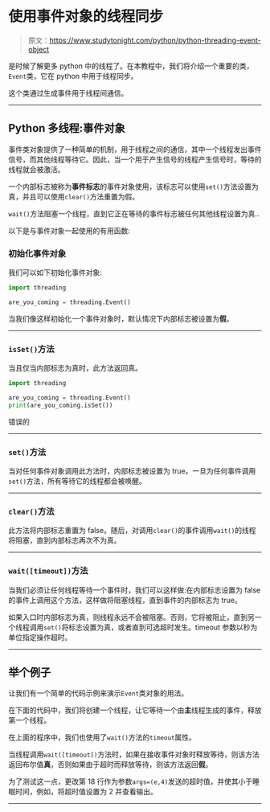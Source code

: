 # 使用事件对象的线程同步

> 原文：<https://www.studytonight.com/python/python-threading-event-object>

是时候了解更多 python 中的线程了。在本教程中，我们将介绍一个重要的类，`Event`类，它在 python 中用于线程同步。

这个类通过生成事件用于线程间通信。

* * *

## Python 多线程:事件对象

事件类对象提供了一种简单的机制，用于线程之间的通信，其中一个线程发出事件信号，而其他线程等待它。因此，当一个用于产生信号的线程产生信号时，等待的线程就会被激活。

一个内部标志被称为**事件标志**的事件对象使用，该标志可以使用`set()`方法设置为真，并且可以使用`clear()`方法重置为假。

`wait()`方法阻塞一个线程，直到它正在等待的事件标志被任何其他线程设置为真..

以下是与事件对象一起使用的有用函数:

### 初始化事件对象

我们可以如下初始化事件对象:

```py
import threading

are_you_coming = threading.Event()
```

当我们像这样初始化一个事件对象时，默认情况下内部标志被设置为**假**。

* * *

### `isSet()`方法

当且仅当内部标志为真时，此方法返回真。

```py
import threading

are_you_coming = threading.Event()
print(are_you_coming.isSet())
```

错误的

* * *

### `set()`方法

当对任何事件对象调用此方法时，内部标志被设置为 true。一旦为任何事件调用`set()`方法，所有等待它的线程都会被唤醒。

* * *

### `clear()`方法

此方法将内部标志重置为 false。随后，对调用`clear()`的事件调用`wait()`的线程将阻塞，直到内部标志再次不为真。

* * *

### `wait([timeout])`方法

当我们必须让任何线程等待一个事件时，我们可以这样做:在内部标志设置为 false 的事件上调用这个方法，这样做将阻塞线程，直到事件的内部标志为 true。

如果入口时内部标志为真，则线程永远不会被阻塞。否则，它将被阻止，直到另一个线程调用`set()`将标志设置为真，或者直到可选超时发生。timeout 参数以秒为单位指定操作超时。

* * *

## 举个例子

让我们有一个简单的代码示例来演示`Event`类对象的用法。

在下面的代码中，我们将创建一个线程，让它等待一个由**主**线程生成的事件，释放第一个线程。

在上面的程序中，我们也使用了`wait()`方法的`timeout`属性。

当线程调用`wait([timeout])`方法时，如果在接收事件对象时释放等待，则该方法返回布尔值**真**，否则如果由于超时而释放等待，则该方法返回**假**。

为了测试这一点，更改第 18 行作为参数`args=(e,4)`发送的超时值，并使其小于睡眠时间，例如，将超时值设置为 2 并查看输出。

* * *